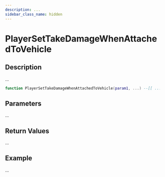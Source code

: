 ```yaml
---
description: ...
sidebar_class_name: hidden
---
```


# PlayerSetTakeDamageWhenAttachedToVehicle

## Description

...

```lua
function PlayerSetTakeDamageWhenAttachedToVehicle(param1, ...) --[[ ... ]] end
```

## Parameters

...

## Return Values

...

## Example

...

